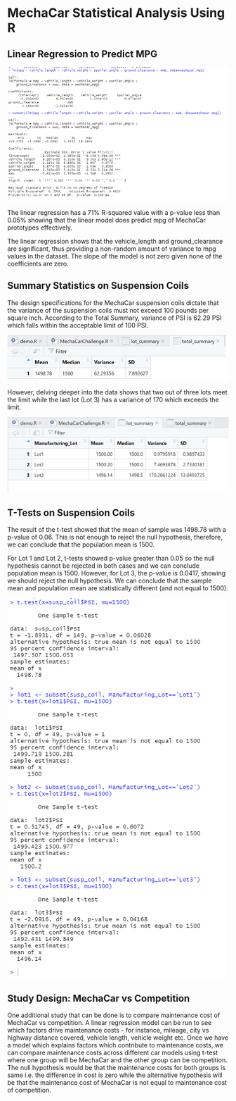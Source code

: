 # MechaCar Statistical Analysis Using R


## Linear Regression to Predict MPG 

![](https://github.com/madihajaved/MechaCar_Statistical_Analysis-/blob/main/Deliverable%201.png)

The linear regression has a 71% R-squared value with a p-value less than 0.05% showing that the linear model does predict mpg of MechaCar prototypes effectively. 

The linear regression shows that the vehicle_length and ground_clearance are significant, thus providing a non-random amount of variance to mpg values in the dataset. 
The slope of the model is not zero given none of the coefficients are zero.

## Summary Statistics on Suspension Coils
The design specifications for the MechaCar suspension coils dictate that the variance of the suspension coils must not exceed 100 pounds per square inch. According to the Total Summary, variance of PSI is 62.29 PSI which falls within the acceptable limit of 100 PSI.

![](https://github.com/madihajaved/MechaCar_Statistical_Analysis-/blob/main/Deliverable%202a.png)

However, delving deeper into the data shows that two out of three lots meet the limit while the last lot (Lot 3) has a variance of 170 which exceeds the limit.

![](https://github.com/madihajaved/MechaCar_Statistical_Analysis-/blob/main/Deliverable%202b.png)

## T-Tests on Suspension Coils
The result of the t-test showed that the mean of sample was 1498.78 with a p-value of 0.06. This is not enough to reject the null hypothesis, therefore, we can conclude that the population mean is 1500.

For Lot 1 and Lot 2, t-tests showed p-value greater than 0.05 so the null hypothesis cannot be rejected in both cases and we can conclude population mean is 1500. However, for Lot 3, the p-value is 0.0417, showing we should reject the null hypothesis. We can conclude that the sample mean and population mean are statistically different (and not equal to 1500). 

![](https://github.com/madihajaved/MechaCar_Statistical_Analysis-/blob/main/Deliverable%203.png)


## Study Design: MechaCar vs Competition
One additional study that can be done is to compare maintenance cost of MechaCar vs competition. 
A linear regression model can be run to see which factors drive maintenance costs - for instance, mileage, city vs highway distance covered, vehicle length, vehicle weight etc. 
Once we have a model which explains factors which contribute to maintenance costs, we can compare maintenance costs across different car models using t-test where one group will be MechaCar and the other group can be competition. The null hypothesis would be that the maintenance costs for both groups is same i.e. the difference in cost is zero while the alternative hypothesis will be that the maintenance cost of MechaCar is not equal to maintenance cost of competition. 




